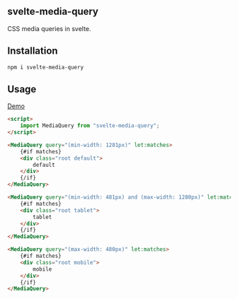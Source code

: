 ## svelte-media-query
CSS media queries in svelte.

## Installation

```bash
npm i svelte-media-query
```

## Usage

[Demo](https://svelte.dev/repl/26eb44932920421da01e2e21539494cd)

```html
<script>
    import MediaQuery from "svelte-media-query";
</script>

<MediaQuery query="(min-width: 1281px)" let:matches>
    {#if matches}
    <div class="root default">
        default
    </div>
    {/if}
</MediaQuery>

<MediaQuery query="(min-width: 481px) and (max-width: 1280px)" let:matches>
    {#if matches}
    <div class="root tablet">
        tablet
    </div>
    {/if}
</MediaQuery>

<MediaQuery query="(max-width: 480px)" let:matches>
    {#if matches}
    <div class="root mobile">
        mobile
    </div>
    {/if}
</MediaQuery>
```
